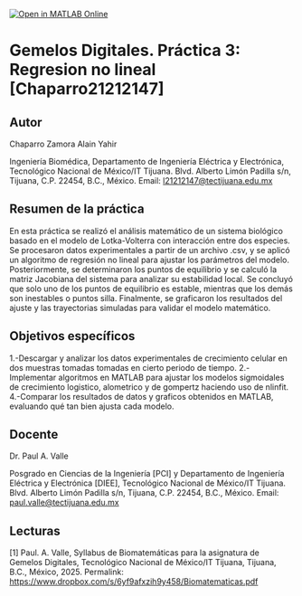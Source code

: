 [![Open in MATLAB Online](https://www.mathworks.com/images/responsive/global/open-in-matlab-online.svg)](https://matlab.mathworks.com/open/github/v1?repo=ChaparroAlain/GemelosDigitales_Practica3_RegresionNoLineal_Chaparro21212147)

# Gemelos Digitales. Práctica 3: Regresion no lineal [Chaparro21212147]

## Autor
Chaparro Zamora Alain Yahir

Ingeniería Biomédica, Departamento de Ingeniería Eléctrica y Electrónica, Tecnológico Nacional de México/IT Tijuana. Blvd. Alberto Limón Padilla s/n, Tijuana, C.P. 22454, B.C., México. Email: l21212147@tectijuana.edu.mx

## Resumen de la práctica
En esta práctica se realizó el análisis matemático de un sistema biológico basado en el modelo de Lotka-Volterra con interacción entre dos especies. Se procesaron datos experimentales a partir de un archivo .csv, y se aplicó un algoritmo de regresión no lineal para ajustar los parámetros del modelo. Posteriormente, se determinaron los puntos de equilibrio y se calculó la matriz Jacobiana del sistema para analizar su estabilidad local. Se concluyó que solo uno de los puntos de equilibrio es estable, mientras que los demás son inestables o puntos silla. Finalmente, se graficaron los resultados del ajuste y las trayectorias simuladas para validar el modelo matemático.

## Objetivos específicos
1.-Descargar y analizar los datos experimentales de crecimiento celular en dos muestras tomadas tomadas en cierto periodo de tiempo.
2.-Implementar algoritmos en MATLAB para ajustar los modelos sigmoidales de crecimiento logistico, alometrico y de gompertz haciendo uso de nlinfit.
4.-Comparar los resultados de datos y graficos obtenidos en MATLAB, evaluando qué tan bien ajusta cada modelo.

## Docente
Dr. Paul A. Valle

Posgrado en Ciencias de la Ingeniería [PCI] y Departamento de Ingeniería Eléctrica y Electrónica [DIEE], Tecnológico Nacional de México/IT Tijuana. Blvd. Alberto Limón Padilla s/n, Tijuana, C.P. 22454, B.C., México. Email: paul.valle@tectijuana.edu.mx

## Lecturas
[1] Paul. A. Valle, Syllabus de Biomatemáticas para la asignatura de Gemelos Digitales, Tecnológico Nacional de México/IT Tijuana, Tijuana, B.C., México, 2025. Permalink: https://www.dropbox.com/s/6yf9afxzih9y458/Biomatematicas.pdf


